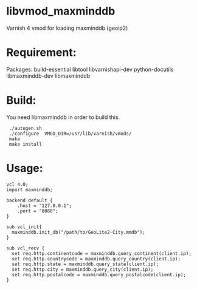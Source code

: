 libvmod_maxminddb
=================

Varnish 4 vmod for loading maxminddb (geoip2)

Requirement:
=================
Packages: build-essential libtool libvarnishapi-dev python-docutils libmaxminddb-dev libmaxminddb

Build:
=================
You need libmaxminddb in order to build this.

```
 ./autogen.sh
 ./configure  VMOD_DIR=/usr/lib/varnish/vmods/
 make
 make install
```

Usage:
=================
```
vcl 4.0;
import maxminddb;

backend default {
    .host = "127.0.0.1";
    .port = "8080";
}

sub vcl_init{
  maxminddb.init_db("/path/to/GeoLite2-City.mmdb");
}

sub vcl_recv {
  set req.http.continentcode = maxminddb.query_continent(client.ip);
  set req.http.countrycode = maxminddb.query_country(client.ip);
  set req.http.state = maxminddb.query_state(client.ip);
  set req.http.city = maxminddb.query_city(client.ip);
  set req.http.postalcode = maxminddb.query_postalcode(client.ip);
}

```
